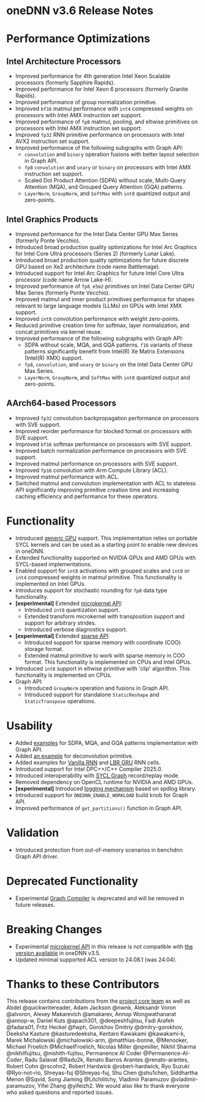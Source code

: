 oneDNN v3.6 Release Notes
=========================

# Performance Optimizations

## Intel Architecture Processors

  * Improved performance for 4th generation Intel Xeon Scalable processors
  (formerly Sapphire Rapids).
  * Improved performance for Intel Xeon 6 processors (formerly Granite Rapids).
  * Improved performance of group normalization primitive.
  * Improved `bf16` matmul performance with `int4` compressed weights on processors
  with Intel AMX instruction set support.
  * Improved performance of `fp8` matmul, pooling, and eltwise primitives on
  processors with Intel AMX instruction set support.
  * Improved `fp32` RNN primitive performance on processors with Intel AVX2
  instruction set support.
  * Improved performance of the following subgraphs with Graph API:
    - `convolution` and `binary` operation fusions with better layout selection
    in Graph API.
    - `fp8` `convolution` and `unary` or `binary` on processors with Intel AMX
    instruction set support.
    - Scaled Dot Product Attention (SDPA) without scale,
    Multi-Query Attention (MQA), and Grouped Query Attention (GQA) patterns.
    - `LayerNorm`, `GroupNorm`, and `SoftMax` with `int8` quantized output
    and zero-points.

## Intel Graphics Products

  * Improved performance for the Intel Data Center GPU Max Series (formerly
  Ponte Vecchio).
  * Introduced broad production quality optimizations for Intel Arc Graphics for
  Intel Core Ultra processors (Series 2) (formerly Lunar Lake).
  * Introduced broad production quality optimizations for future discrete GPU
  based on Xe2 architecture (code name Battlemage).
  * Introduced support for Intel Arc Graphics for future 
  Intel Core Ultra processor (code name Arrow Lake-H).
  * Improved performance of `fp8_e5m2` primitives on 
  Intel Data Center GPU Max Series (formerly Ponte Vecchio).
  * Improved matmul and inner product primitives performance for shapes relevant
  to large language models (LLMs) on GPUs with Intel XMX support.
  * Improved `int8` convolution performance with weight zero-points.
  * Reduced primitive creation time for softmax, layer normalization, and concat
  primitives via kernel reuse.
  * Improved performance of the following subgraphs with Graph API:
    - SDPA without scale, MQA, and GQA patterns. `f16` variants of these
    patterns significantly benefit from Intel(R) Xe Matrix Extensions 
    (Intel(R) XMX) support.
    - `fp8`, `convolution`, and `unary` or `binary` on the Intel Data Center GPU Max
    Series.
    - `LayerNorm`, `GroupNorm`, and `SoftMax` with `int8` quantized output and
    zero-points.

## AArch64-based Processors

  * Improved `fp32` convolution backpropagation performance on processors with
  SVE support.
  * Improved reorder performance for blocked format on processors with
  SVE support.
  * Improved `bf16` softmax performance on processors with SVE support.
  * Improved batch normalization performance on processors with SVE support.
  * Improved matmul performance on processors with SVE support.
  * Improved `fp16` convolution with Arm Compute Library (ACL).
  * Improved matmul performance with ACL.
  * Switched matmul and convolution implementation with ACL to stateless API
  significantly improving primitive creation time and increasing caching
  efficiency and performance for these operators.

# Functionality

  * Introduced [generic GPU] support. This implementation relies on portable
  SYCL kernels and can be used as a starting point to enable new devices in
  oneDNN.
  * Extended functionality supported on NVIDIA GPUs and AMD GPUs with SYCL-based
  implementations.
  * Enabled support for `int8` activations with grouped scales and `int8`
  or `int4` compressed weights in matmul primitive. This functionality
  is implemented on Intel GPUs.
  * Introduces support for stochastic rounding for `fp8` data type
  functionality.
  * **[experimental]** Extended [microkernel API]:
    - Introduced `int8` quantization support.
    - Extended transform microkernel with transposition support and support for
    arbitrary strides.
    - Introduced verbose diagnostics support.
  * **[experimental]** Extended [sparse API]:
    - Introduced support for sparse memory with coordinate (COO) storage format.
    - Extended matmul primitive to work with sparse memory in COO format. This
    functionality is implemented on CPUs and Intel GPUs.
  * Introduced `int8` support in eltwise primitive with 'clip' algorithm. This
  functionality is implemented on CPUs.
  * Graph API:
    - Introduced `GroupNorm` operation and fusions in Graph API.
    - Introduced support for standalone `StaticReshape` and `StaticTranspose`
    operations.

[generic GPU]: https://github.com/oneapi-src/oneDNN/blob/rls-v3.6/src/gpu/generic/sycl/README.md
[microkernel API]: https://oneapi-src.github.io/oneDNN/v3.6/ukernels.html
[sparse API]: https://oneapi-src.github.io/oneDNN/v3.6/dev_guide_experimental.html#onednn-experimental-sparse

# Usability

  * Added [examples][Graph API examples] for SDPA, MQA, and GQA patterns
  implementation with Graph API.
  * Added [an example][deconvolution example] for deconvolution primitive.
  * Added examples for [Vanilla RNN][Vanilla RNN example] and
  [LBR GRU][LBR GRU example] RNN cells.
  * Introduced support for Intel DPC++/C++ Compiler 2025.0.
  * Introduced interoperability with [SYCL Graph] record/replay mode.
  * Removed dependency on OpenCL runtime for NVIDIA and AMD GPUs.
  * **[experimental]** Introduced [logging mechanism][spdlog] based on spdlog
  library.
  * Introduced support for `ONEDNN_ENABLE_WORKLOAD` build knob for Graph API.
  * Improved performance of `get_partitions()` function in Graph API.

[Graph API examples]: https://github.com/oneapi-src/oneDNN/tree/rls-v3.6/examples/graph
[deconvolution example]: https://github.com/oneapi-src/oneDNN/blob/rls-v3.6/examples/primitives/deconvolution.cpp
[Vanilla RNN example]: https://github.com/oneapi-src/oneDNN/blob/rls-v3.6/examples/primitives/vanilla_rnn.cpp
[LBR GRU example]: https://github.com/oneapi-src/oneDNN/blob/rls-v3.6/examples/primitives/lbr_gru.cpp
[SYCL Graph]: https://codeplay.com/portal/blogs/2024/01/22/sycl-graphs
[spdlog]: https://oneapi-src.github.io/oneDNN/v3.6/dev_guide_experimental.html#onednn-experimental-logging

# Validation

  * Introduced protection from out-of-memory scenarios in benchdnn Graph API
  driver.

# Deprecated Functionality

  * Experimental [Graph Compiler] is deprecated and will be removed in future releases.

[Graph Compiler]: https://oneapi-src.github.io/oneDNN/v3.6/dev_guide_graph_compiler.html

# Breaking Changes

  * Experimental [microkernel API] in this release is not compatible with
  [the version available][microkernel API v3.5] in oneDNN v3.5.
  * Updated minimal supported ACL version to 24.08.1 (was 24.04).

[microkernel API v3.5]: https://oneapi-src.github.io/oneDNN/v3.5/ukernels.html

# Thanks to these Contributors

This release contains contributions from the [project core team] as well as
Abdel @quickwritereader, Adam Jackson @nwnk, Aleksandr Voron @alvoron,
Alexey Makarevich @amakarev, Annop Wongwathanarat @annop-w, Daniel Kuts
@apach301, @deepeshfujitsu, Fadi Arafeh @fadara01, Fritz Heckel @fwph,
Gorokhov Dmitriy @dmitry-gorokhov, Deeksha Kasture @kasturedeeksha,
Kentaro Kawakami @kawakami-k, Marek Michalowski @michalowski-arm,
@matthias-bonne, @Menooker, Michael Froelich @MichaelFroelich,
Nicolas Miller @npmiller, Nikhil Sharma @nikhilfujitsu, @nishith-fujitsu,
Permanence AI Coder @Permanence-AI-Coder, Radu Salavat @Radu2k, Renato Barros
Arantes @renato-arantes, Robert Cohn @rscohn2, Robert Hardwick @robert-hardwick,
Ryo Suzuki @Ryo-not-rio, Shreyas-fuj @Shreyas-fuj, Shu Chen @shu1chen,
Siddhartha Menon @Sqvid, Song Jiaming @Litchilitchy, Vladimir Paramuzov
@vladimir-paramuzov, Yifei Zhang @yifeizh2. We would also like to thank everyone
who asked questions and reported issues.

[project core team]: https://github.com/oneapi-src/oneDNN/blob/rls-v3.6/MAINTAINERS.md
